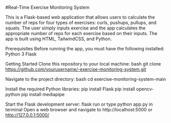 #Real-Time Exercise Monitoring System

This is a Flask-based web application that allows users to calculate the number of reps for four types of exercises: curls, pushups, pullups, and squats. The user simply inputs exercise and the app calculates the appropriate number of reps for each exercise based on their inputs.
The app is built using HTML, TailwindCSS, and Python.

Prerequisites
Before running the app, you must have the following installed:
Python 3
Flask

Getting Started
Clone this repository to your local machine:
bash
git clone https://github.com/yourusername/-exercise-monitoring-system.git

Navigate to the project directory:
bash
cd exercise-monitoring-system-main

Install the required Python libraries:
pip install Flask
pip install opencv-python
pip install mediapipe

Start the Flask development server:
flask run or type python app.py in terminal
Open a web browser and navigate to http://localhost:5000 or http://127.0.0.1:5000/
